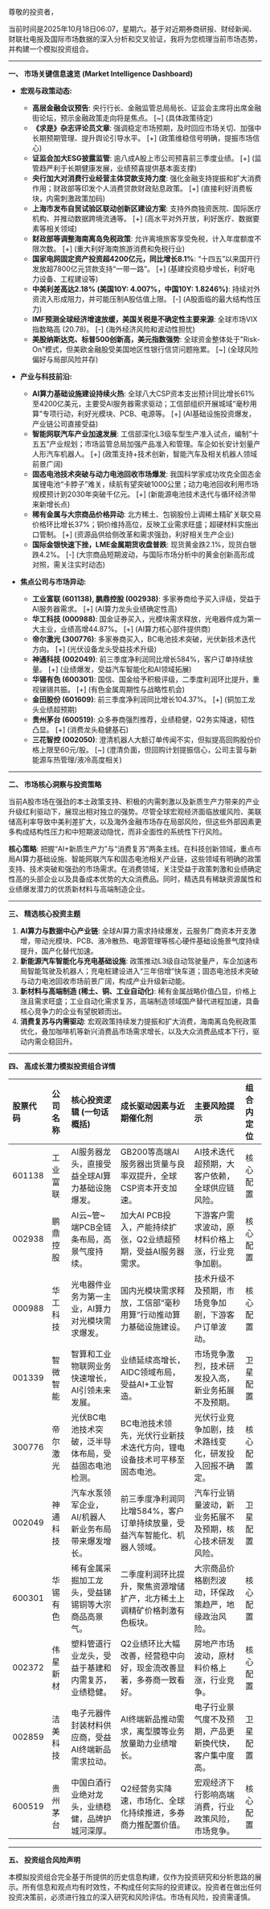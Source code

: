 尊敬的投资者，

当前时间是2025年10月18日06:07，星期六。基于对近期券商研报、财经新闻、财联社电报及国际市场数据的深入分析和交叉验证，我将为您梳理当前市场态势，并构建一个模拟投资组合。

---

**一、 市场关键信息速览 (Market Intelligence Dashboard)**

*   **宏观与政策动态:**
    *   **高层金融会议预告**: 央行行长、金融监管总局局长、证监会主席将出席金融街论坛，预示金融政策走向将是焦点。 [~] (具体政策待定)
    *   **《求是》杂志评论员文章**: 强调稳定市场预期，及时回应市场关切、加强中长期预期管理、提升舆论引导水平。 [+] (政策维稳信号明确，提振市场信心)
    *   **证监会加大ESG披露监管**: 逾八成A股上市公司预喜前三季度业绩。 [+] (监管趋严利于长期健康发展，业绩预喜提供基本面支撑)
    *   **央行加大对消费行业经营主体贷款支持力度**: 强化金融支持提振和扩大消费作用；财政部等印发个人消费贷款财政贴息政策。 [+] (直接利好消费板块，内需刺激政策加码)
    *   **上海市发布自贸试验区联动创新区建设方案**: 支持外商独资医院、国际医疗机构、并推动数据跨境流通等。 [+] (高水平对外开放，利好医疗、数据要素等相关领域)
    *   **财政部等调整海南离岛免税政策**: 允许离境旅客享受免税，计入年度额度不限次数。 [+] (重大利好海南旅游消费和免税行业)
    *   **国家电网固定资产投资超4200亿元，同比增长8.1%**: “十四五”以来国开行发放超7800亿元贷款支持“一带一路”。 [+] (基建投资稳步增长，利好电力设备、工程建设等)
    *   **中美利差高达2.18% (美国10Y: 4.007%，中国10Y: 1.8246%)**: 持续对外资流入形成阻力，并可能压制A股估值上限。 [-] (A股面临的最大结构性压力)
    *   **IMF预测全球经济增速放缓，美国关税是不确定性主要来源**: 全球市场VIX指数略高 (20.78)。 [-] (海外经济风险和波动性担忧)
    *   **美股纳斯达克、标普500创新高，美元指数强势**: 全球资金整体处于"Risk-On"模式，但美欧金融股受美国地区性银行信贷问题拖累。 [~] (全球风险偏好与局部风险并存)

*   **产业与科技前沿:**
    *   **AI算力基础设施建设持续火热**: 全球八大CSP资本支出预计同比增长61%至4200亿美元，主要受AI服务器需求驱动；工信部组织开展城域“毫秒用算”专项行动，利好光模块、PCB、电源等。 [+] (AI基础设施投资爆发，产业链公司直接受益)
    *   **智能网联汽车产业加速发展**: 工信部深化L3级车型生产准入试点，编制“十五五”产业规划；市场监管总局加强产品准入和管理。车企如长安计划量产人形汽车机器人。 [+] (政策支持+技术创新，智能汽车及相关机器人领域前景广阔)
    *   **固态电池技术突破与动力电池回收市场爆发**: 我国科学家成功攻克全固态金属锂电池“卡脖子”难关，续航有望突破1000公里；动力电池回收利用市场规模预计到2030年突破千亿元。 [+] (新能源电池技术迭代与循环经济带来新增长点)
    *   **稀有金属与大宗商品价格异动**: 北方稀土、包钢股份上调稀土精矿关联交易价格环比增长37%；铜价维持高位，反映工业需求旺盛；超硬材料实施出口管制。 [+] (资源品供给侧改革和需求强劲，利好相关生产企业)
    *   **国际金银快速下挫，LME金属期货收盘普跌**: 现货黄金跌2.1%，现货白银跌4.2%。 [-] (大宗商品短期波动，与国际市场分析中的黄金创新高形成对照，需关注实时动态)

*   **焦点公司与市场异动:**
    *   **工业富联 (601138), 鹏鼎控股 (002938)**: 多家券商给予买入评级，受益于AI服务器需求。 [+] (AI算力龙头业绩确定性高)
    *   **华工科技 (000988)**: 国金证券买入，光模块需求释放，光电器件成为第一大主业，业绩高增44.87%。 [+] (AI算力核心部件提供商)
    *   **帝尔激光 (300776)**: 多家券商买入，BC电池技术突破，光伏新技术迭代方向。 [+] (光伏设备龙头受益技术升级)
    *   **神通科技 (002049)**: 前三季度净利润同比增长584%，客户订单持续放量。 [+] (业绩爆发，受益汽车智能化和AI领域拓展)
    *   **华锡有色 (600301)**: 国信、国金给予积极评级，二季度利润环比提升，重视锑锡共振。 [+] (有色金属周期性与战略性机会)
    *   **金田股份 (601609)**: 前三季度净利润同比增长104.37%。 [+] (铜加工龙头业绩超预期)
    *   **贵州茅台 (600519)**: 众多券商强烈推荐，业绩稳健，Q2务实降速，韧性凸显。 [+] (消费龙头稳健基石)
    *   **三花智控 (002050)**: 澄清机器人大额订单传闻不实，但拟提高回购股份价格上限至60元/股。 [~] (澄清负面，但回购计划提振信心，公司主营与新能源车热管理/液冷高度相关)

---

**二、 市场核心洞察与投资策略**

当前A股市场在强劲的本土政策支持、积极的内需刺激以及新质生产力带来的产业升级红利驱动下，展现出相对独立的强势。尽管全球宏观经济面临放缓风险、美联储高利率导致中美利差扩大，以及海外金融市场存在局部风险，但这些外部因素更多构成结构性压力和中短期波动隐忧，而非全面性的系统性下行风险。

**核心策略**: 把握“AI+新质生产力”与“消费复苏”两条主线。在科技创新领域，重点布局AI算力基础设施、智能网联汽车和固态电池相关产业链，这些领域有明确的政策支持、技术突破和强劲的市场需求。在消费领域，关注受益于政策刺激和业绩确定性高的头部企业以及具备成本优势的大众消费品。同时，精选具有稀缺资源属性和业绩爆发潜力的优质新材料与高端制造企业。

---

**三、 精选核心投资主题**

1.  **AI算力与数据中心产业链**: 全球AI算力需求持续爆发，云服务厂商资本开支激增，带动光模块、PCB、液冷散热、电源管理等核心硬件基础设施景气度持续提升，国产化替代加速。
2.  **新能源汽车智能化与充电基础设施**: 政策推动L3级自动驾驶量产，车企加速布局智能驾驶及机器人；充电桩建设进入“三年倍增”快车道；固态电池技术突破与动力电池回收市场前景广阔，构成产业升级新动能。
3.  **新材料与高端制造 (稀土、铜、工业自动化)**: 稀有金属战略价值凸显，价格上涨且需求旺盛；工业自动化需求复苏，高端制造领域国产替代进程加速，具备核心竞争力的企业有望脱颖而出。
4.  **消费复苏与内需驱动**: 宏观政策持续发力提振和扩大消费，海南离岛免税政策优化，叠加咖啡机等新兴消费品市场需求增长，以及大众消费品成本下行，驱动内需企稳回升。

---

**四、 高成长潜力模拟投资组合详情**

| 股票代码 | 公司名称   | 核心投资逻辑 (一句话概括)                  | 成长驱动因素与近期催化剂                                       | 主要风险提示                                    | 组合内定位 |
| :------- | :--------- | :------------------------------------------- | :----------------------------------------------------------- | :---------------------------------------------- | :--------- |
| 601138   | 工业富联   | AI服务器龙头，直接受益全球AI算力基础设施爆发。 | GB200等高端AI服务器出货量与良率双提升，全球CSP资本开支加速。 | AI技术迭代超预期，大客户依赖，全球供应链风险。 | 核心配置 |
| 002938   | 鹏鼎控股   | AI云~管~端PCB全链条布局，高景气度持续。      | 加大AI PCB投入，产能持续扩张，Q2业绩超预期，受益AI服务器需求。 | 下游客户需求波动，原材料价格上涨，行业竞争加剧。 | 核心配置 |
| 000988   | 华工科技   | 光电器件业务为第一主业，AI算力对光模块需求爆发。 | 国内光模块需求释放，工信部“毫秒用算”行动推动算力基础设施建设。 | 技术升级不及预期，市场竞争加剧，下游客户订单波动。 | 核心配置 |
| 001339   | 智微智能   | 智算和工业物联网业务快速增长，AI引领未来发展。 | 业绩延续高增长，AIDC领域布局，受益AI+工业智造。             | 市场竞争激烈，技术研发投入高，新业务拓展不及预期。 | 卫星配置 |
| 300776   | 帝尔激光   | 光伏BC电池技术突破，泛半导体布局，受益固态电池检测。 | BC电池技术领先，光伏行业新技术迭代方向，锂电设备技术可平移至固态电池。 | 光伏行业竞争加剧，技术路线变化，研发投入回报不确定。 | 核心配置 |
| 002049   | 神通科技   | 汽车水泵领军企业，AI/机器人新业务布局带来爆发增长。 | 前三季度净利润同比增584%，客户订单持续放量，受益汽车智能化、机器人领域。 | 汽车行业销量波动，新业务拓展不及预期，核心技术研发风险。 | 卫星配置 |
| 600301   | 华锡有色   | 稀有金属采掘加工龙头，受益锑锡铜等大宗商品高景气。 | 二季度利润环比提升，聚焦资源增储扩产，北方稀土上调精矿价格刺激有色板块。 | 大宗商品价格剧烈波动，环保政策趋严，地缘政治风险。 | 核心配置 |
| 002372   | 伟星新材   | 塑料管道行业龙头，受益于基建和内需复苏，业绩稳健。 | Q2业绩环比大幅改善，经营稳中向好，现金流改善显著，多券商一致看好。 | 房地产市场波动，原材料价格上涨，行业竞争。   | 核心配置 |
| 002859   | 洁美科技   | 电子元器件封装材料供应商，受益AI终端新品需求拉动。 | AI终端新品推动需求，离型膜等业务放量助力业绩增长。         | 电子行业景气度不及预期，产品更新换代快，客户集中度高。 | 卫星配置 |
| 600519   | 贵州茅台   | 中国白酒行业绝对龙头，业绩稳健，品牌护城河深厚。 | Q2经营务实降速，市场化、全球化持续推进，多券商力推配置价值。 | 宏观经济下行影响高端消费，行业政策风险，市场竞争。 | 核心配置 |

---

**五、 投资组合风险声明**

本模拟投资组合完全基于所提供的历史信息构建，仅作为投资研究和分析思路的展示。所有信息和观点均有时效性，不构成任何实际的投资建议。投资者在做出任何投资决策前，必须进行独立的深入研究和风险评估。市场有风险，投资需谨慎。
